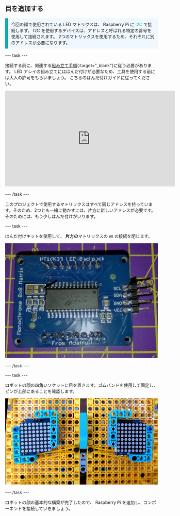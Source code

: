## 目を追加する

<p style="border-left: solid; border-width:10px; border-color: #0faeb0; background-color: aliceblue; padding: 10px;">今回の顔で使用されている LED マトリクスは、 Raspberry Pi に <span style="color: #0faeb0">I2C</span> で接続します。 I2C を使用するデバイスは、アドレスと呼ばれる特定の番号を使用して接続されます。 2つのマトリックスを使用するため、それぞれに別のアドレスが必要になります。 </p>

--- task ---

接続する前に、関連する[組み立て手順](https://learn.adafruit.com/adafruit-led-backpack/0-8-8x8-matrix-assembly){:target="_blank"}に従う必要があります。 LED アレイの組み立てにははんだ付けが必要なため、工具を使用する前には大人の許可をもらいましょう。 こちらのはんだ付けガイドに従ってください。

<iframe width="560" height="315" src="https://www.youtube.com/embed/8Z-2wPWGnqE" title="YouTube ビデオプレーヤー" frameborder="0" allow="accelerometer; autoplay; clipboard-write; encrypted-media; gyroscope; picture-in-picture" allowfullscreen></iframe>

--- /task ---

このプロジェクトで使用するマトリックスはすべて同じアドレスを持っています。そのため、2つとも一緒に動かすには、片方に新しいアドレスが必要です。 そのためには、もう少しはんだ付けがいります。

--- task ---

はんだ付けキットを使用して、 **片方の**マトリックスの `A0` の接続を閉じます。

![はんだ付けされたボードと、はんだ付けされていないボードの画像。](images/A0-soldering.jpg)

--- /task ---

--- task ---

ロボットの顔の四角いソケットに目を置きます。ゴムバンドを使用して固定し、ピンが上部にあることを確認します。

![LEGO® の顔に取り付けられた 8x8 アレイを示す画像。](images/array_eyes.jpg)

--- /task ---

ロボットの顔の基本的な構築が完了したので、 Raspberry Pi を追加し、コンポーネントを接続していきましょう。
